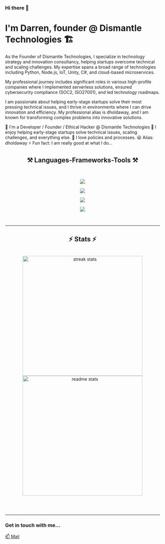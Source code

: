 ### Hi there 👋
# I'm Darren, founder @ Dismantle Technologies 🏗️

As the Founder of Dismantle Technologies, I specialize in technology strategy and innovation consultancy, helping startups overcome technical and scaling challenges. My expertise spans a broad range of technologies including Python, Node.js, IoT, Unity, C#, and cloud-based microservices.

My professional journey includes significant roles in various high-profile companies where I implemented serverless solutions, ensured cybersecurity compliance (SOC2, ISO27001), and led technology roadmaps.

I am passionate about helping early-stage startups solve their most pressing technical issues, and I thrive in environments where I can drive innovation and efficiency. My professional alias is dholdaway, and I am known for transforming complex problems into innovative solutions.

🤖 I'm a Developer / Founder / Ethical Hacker @ Dismantle Technologies
🌱 I enjoy helping early-stage startups solve technical issues, scaling challenges, and everything else.
👯 I love policies and processes.
😃 Alias: dholdaway
⚡ Fun fact: I am really good at what I do...

<h2 align="center">⚒️ Languages-Frameworks-Tools ⚒️</h2>
<br/>
  <p align="center">
  <a href="https://skillicons.dev">
    <img src="https://skillicons.dev/icons?i=react,reactivex,nodejs,python,javascript,typescript,express,nextjs&perline=8" />
  </a>
  <p align="center">
  <a href="https://skillicons.dev">
    <img src="https://skillicons.dev/icons?i=firebase,mongodb,mysql,postgres&perline=4" />
  </a>
  <p align="center">
  <a href="https://skillicons.dev">
    <img src="https://skillicons.dev/icons?i=aws,azure,gcp&perline=3" />
  </a>
  <p align="center">
  <a href="https://skillicons.dev">
    <img src="https://skillicons.dev/icons?i=kubernetes,docker,git&perline=3" />
  </a>
</p>
</p>
</p>
</p>
</div>

<br/>
<hr/>

<h2 align="center">⚡ Stats ⚡</h2>
<br>
<div align=center>
  <img width=390 src="https://github-readme-streak-stats-salesp07.vercel.app/?user=dholdaway&count_private=true&theme=react&border_radius=10" alt="streak stats"/>
  <img width=390 src="https://github-readme-stats-salesp07.vercel.app/api?username=dholdaway&count_private=true&show_icons=true&theme=react&rank_icon=github&border_radius=10" alt="readme stats" />
  <br/>
</div>

<br/><br/>
<hr/>


### Get in touch with me...

[📫 Mail](mailto://darren@dismantle.io)